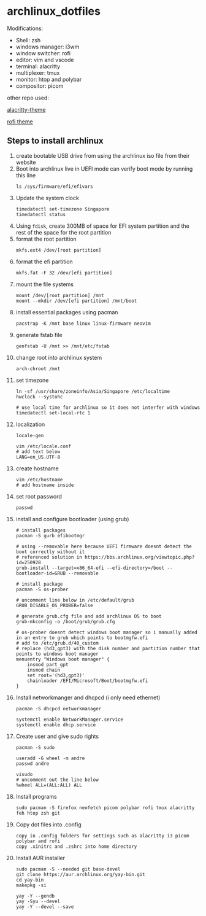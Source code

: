 # archlinux_dotfiles

Modifications:

- Shell: zsh
- windows manager: i3wm
- window switcher: rofi
- editor: vim and vscode
- terminal: alacritty
- multiplexer: tmux
- monitor: htop and polybar
- compositor: picom

other repo used:

[alacritty-theme](https://github.com/alacritty/alacritty-theme)

[rofi theme](https://github.com/adi1090x/rofi)

## Steps to install archlinux

1. create bootable USB drive from using the archlinux iso file from their website
2. Boot into archlinux live in UEFI mode
    can verify boot mode by running this line
    ```
    ls /sys/firmware/efi/efivars
    ```
3. Update the system clock
   ```
   timedatectl set-timezone Singapore
   timedatectl status
   ```
4. Using `fdisk`, create 300MB of space for EFI system partition and the rest of the space for the root partition
5. format the root partition
    ```
    mkfs.ext4 /dev/[root partition]
    ```
6. format the efi partition
    ```
    mkfs.fat -F 32 /dev/[efi partition]
    ```
7. mount the file systems
   ```
   mount /dev/[root partition] /mnt
   mount --mkdir /dev/[efi partition] /mnt/boot
   ```
8. install essential packages using pacman
   ```
   pacstrap -K /mnt base linux linux-firmware neovim
   ```
9. generate fstab file
   ```
   genfstab -U /mnt >> /mnt/etc/fstab
   ```
10. change root into archlinux system
    ```
    arch-chroot /mnt
    ```
11. set timezone
    ```
    ln -sf /usr/share/zoneinfo/Asia/Singapore /etc/localtime
    hwclock --systohc

    # use local time for archlinux so it does not interfer with windows
    timedatectl set-local-rtc 1
    ```
12. localization
    ```
    locale-gen

    vim /etc/locale.conf
    # add text below
    LANG=en_US.UTF-8
    ```
13. create hostname
    ```
    vim /etc/hostname
    # add hostname inside
    ```
14. set root password
    ```
    passwd
    ```
15. install and configure bootloader (using grub)
    ```
    # install packages
    pacman -S gurb efibootmgr

    # using --removable here because UEFI firmware doesnt detect the boot correctly without it
    # referenced solution in https://bbs.archlinux.org/viewtopic.php?id=250928
    grub-install --target=x86_64-efi --efi-directory=/boot --bootloader-id=GRUB --removable

    # install package
    pacman -S os-prober

    # uncomment line below in /etc/default/grub
    GRUB_DISABLE_OS_PROBER=false

    # generate grub.cfg file and add archlinux OS to boot
    grub-mkconfig -o /boot/grub/grub.cfg

    # os-prober doesnt detect windows boot manager so i manually added in an entry to grub which points to bootmgfw.efi
    # add to /etc/grub.d/40_custom
    # replace (hd3,gpt3) with the disk number and partition number that points to windows boot manager
    menuentry "Windows boot manager" {
        insmod part_gpt
        insmod chain
        set root='(hd3,gpt3)'
        chainloader /EFI/Microsoft/Boot/bootmgfw.efi
    }

    ```
16. Install networkmanger and dhcpcd (i only need ethernet)
    ```
    pacman -S dhcpcd networkmanager

    systemctl enable NetworkManager.service
    systemctl enable dhcp.service
    ```
17. Create user and give sudo rights
    ```
    pacman -S sudo

    useradd -G wheel -m andre
    passwd andre

    visudo
    # uncomment out the line below
    %wheel ALL=(ALL:ALL) ALL
    ```
18. Install programs
    ```
    sudo pacman -S firefox neofetch picom polybar rofi tmux alacritty feh htop zsh git
    ```
19. Copy dot files into .config
    ```
    copy in .config folders for settings such as alacritty i3 picom polybar and rofi
    copy .xinitrc and .zshrc into home directory
    ```
20. Install AUR installer
    ```
    sudo pacman -S --needed git base-devel
    git clone https://aur.archlinux.org/yay-bin.git
    cd yay-bin
    makepkg -si

    yay -Y --gendb
    yay -Syu --devel
    yay -Y --devel --save
    ```

